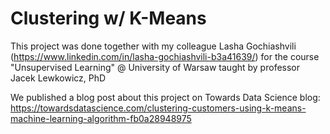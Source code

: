 # Clustering w/ K-Means
This project was done together with my colleague Lasha Gochiashvili (https://www.linkedin.com/in/lasha-gochiashvili-b3a41639/) for the course "Unsupervised Learning" 
@ University of Warsaw taught by professor Jacek Lewkowicz, PhD

We published a blog post about this project on Towards Data Science blog:
https://towardsdatascience.com/clustering-customers-using-k-means-machine-learning-algorithm-fb0a28948975
